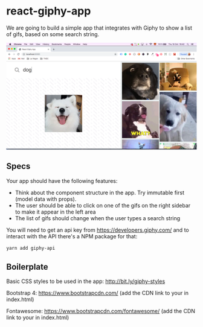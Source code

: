 # react-giphy-app

We are going to build a simple app that integrates with Giphy to show a list of gifs, based on some search string.

![Alt text](assets/images/react-giphy-example.jpg?raw=true "React Giphy App")

## Specs

Your app should have the following features:

- Think about the component structure in the app. Try immutable first (model data with props).
- The user should be able to click on one of the gifs on the right sidebar to make it appear in the left area
- The list of gifs should change when the user types a search string

You will need to get an api key from https://developers.giphy.com/ and to interact with the API there's a NPM package for that:

```bash
yarn add giphy-api
```

## Boilerplate

Basic CSS styles to be used in the app: http://bit.ly/giphy-styles

Bootstrap 4: https://www.bootstrapcdn.com/ (add the CDN link to your in index.html)

Fontawesome: https://www.bootstrapcdn.com/fontawesome/ (add the CDN link to your in index.html)
